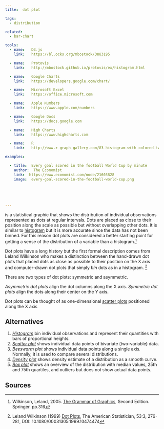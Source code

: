 ```yaml
---
title:  dot plot

tags: 
  - distribution

related:
  - bar-chart

tools:
  - name:   D3.js
    link:   https://bl.ocks.org/mbostock/3883195

  - name:   Protovis
    link:   http://mbostock.github.io/protovis/ex/histogram.html

  - name:   Google Charts
    link:   https://developers.google.com/chart/

  - name:   Microsoft Excel
    link:   https://office.microsoft.com

  - name:   Apple Numbers
    link:   https://www.apple.com/numbers

  - name:   Google Docs
    link:   https://docs.google.com

  - name:   High Charts
    link:   https://www.highcharts.com

  - name:   R
    link:   http://www.r-graph-gallery.com/83-histogram-with-colored-tail/

examples:

  - title:  Every goal scored in the football World Cup by minute
    author:  The Economist
    link:  https://www.economist.com/node/21603828
    image:  every-goal-scored-in-the-football-world-cup.png



 

---
```

is a statistical graphic that shows the distribution of individual observations represented as dots at regular intervals. Dots are placed as close to their position along the scale as possible but without overlapping other dots. It is similar to [histogram](/histogram) but it is more accurate since the data has not been binned. For this reason dot plots are considered a better starting point for getting a sense of the distribution of a variable than a histogram.[^wilkinson]

<!--more-->
Dot plots have a long history but the first formal description comes from Leland Wilkinson who makes a distinction between the hand-drawn dot plots that placed dots as close as possible to their position on the X axis and computer-drawn dot plots that simply *bin* dots as in a histogram. [^wilkinson1]

There are two types of dot plots: symmetric and asymmetric.

*Asymmetric dot plots* align the dot columns along the X axis.
*Symmetric dot plots* align the dots along their center on the Y axis.

Dot plots can be thought of as one-dimensional [scatter plots](/scatter-plot) positioned along the X axis.

## Alternatives

1. [*Histogram*](/histogram) bin individual observations and represent their quantities with bars of proportional heights.
2. [*Scatter plot*](/scatter-plot) shows individual data points of bivariate (two-variable) data.
3. *Beeswarm plot* shows individual data points along a single axis. Normally, it is used to compare several distributions.
4. [*Density plot*](/density-plot) shows density estimate of a distribution as a smooth curve.
5. [*Box plot*](/box-plot) shows an overview of the distribution with median values, 25th and 75th quartiles, and outliers but does not show actual data points. 


## Sources
[^wilkinson]:  Wilkinson, Leland, 2005. [The Grammar of Graphics](https://www.cs.uic.edu/~wilkinson/TheGrammarOfGraphics/GOG.html), Second Edition. Springer. pp.316
[^wilkinson1]: Leland Wilkinson (1999) [Dot Plots](https://www.cs.uic.edu/~wilkinson/Publications/dotplots.pdf), The American Statistician, 53:3, 276-281, DOI: 10.1080/00031305.1999.10474474 
